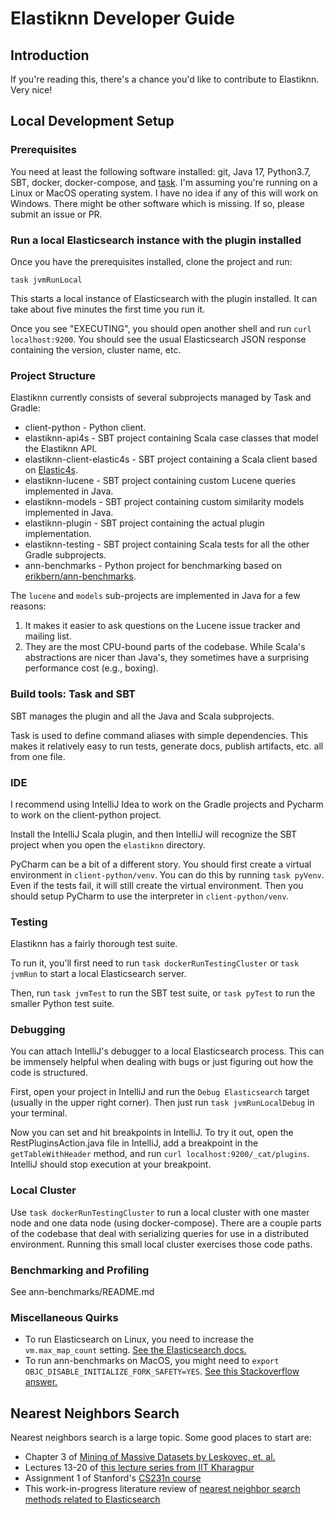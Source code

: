 # Elastiknn Developer Guide

## Introduction

If you're reading this, there's a chance you'd like to contribute to Elastiknn. Very nice!

## Local Development Setup

### Prerequisites

You need at least the following software installed: git, Java 17, Python3.7, SBT, docker, docker-compose, and [task](https://taskfile.dev).
I'm assuming you're running on a Linux or MacOS operating system.
I have no idea if any of this will work on Windows.
There might be other software which is missing. 
If so, please submit an issue or PR.

### Run a local Elasticsearch instance with the plugin installed

Once you have the prerequisites installed, clone the project and run:

```
task jvmRunLocal
```

This starts a local instance of Elasticsearch with the plugin installed. 
It can take about five minutes the first time you run it. 

Once you see "EXECUTING", you should open another shell and run `curl localhost:9200`.
You should see the usual Elasticsearch JSON response containing the version, cluster name, etc.

### Project Structure

Elastiknn currently consists of several subprojects managed by Task and Gradle:

- client-python - Python client.
- elastiknn-api4s - SBT project containing Scala case classes that model the Elastiknn API.
- elastiknn-client-elastic4s - SBT project containing a Scala client based on [Elastic4s](https://github.com/sksamuel/elastic4s).
- elastiknn-lucene - SBT project containing custom Lucene queries implemented in Java.
- elastiknn-models - SBT project containing custom similarity models implemented in Java.
- elastiknn-plugin - SBT project containing the actual plugin implementation.
- elastiknn-testing - SBT project containing Scala tests for all the other Gradle subprojects.
- ann-benchmarks - Python project for benchmarking based on [erikbern/ann-benchmarks](https://github.com/erikbern/ann-benchmarks).

The `lucene` and `models` sub-projects are implemented in Java for a few reasons:

1. It makes it easier to ask questions on the Lucene issue tracker and mailing list.
2. They are the most CPU-bound parts of the codebase. While Scala's abstractions are nicer than Java's, they sometimes 
   have a surprising performance cost (e.g., boxing).

### Build tools: Task and SBT

SBT manages the plugin and all the Java and Scala subprojects.

Task is used to define command aliases with simple dependencies.
This makes it relatively easy to run tests, generate docs, publish artifacts, etc. all from one file.

### IDE

I recommend using IntelliJ Idea to work on the Gradle projects and Pycharm to work on the client-python project.

Install the IntelliJ Scala plugin, and then IntelliJ will recognize the SBT project when you open the `elastiknn` directory.

PyCharm can be a bit of a different story. 
You should first create a virtual environment in `client-python/venv`.
You can do this by running `task pyVenv`. Even if the tests fail, it will still create the virtual environment.
Then you should setup PyCharm to use the interpreter in `client-python/venv`. 

### Testing

Elastiknn has a fairly thorough test suite.

To run it, you'll first need to run `task dockerRunTestingCluster` or `task jvmRun` to start a local Elasticsearch server.

Then, run `task jvmTest` to run the SBT test suite, or `task pyTest` to run the smaller Python test suite.

### Debugging

You can attach IntelliJ's debugger to a local Elasticsearch process.
This can be immensely helpful when dealing with bugs or just figuring out how the code is structured.

First, open your project in IntelliJ and run the `Debug Elasticsearch` target (usually in the upper right corner).
Then just run `task jvmRunLocalDebug` in your terminal.

Now you can set and hit breakpoints in IntelliJ.
To try it out, open the RestPluginsAction.java file in IntelliJ, add a breakpoint in the `getTableWithHeader` method, and run `curl localhost:9200/_cat/plugins`.
IntelliJ should stop execution at your breakpoint.

### Local Cluster

Use `task dockerRunTestingCluster` to run a local cluster with one master node and one data node (using docker-compose).
There are a couple parts of the codebase that deal with serializing queries for use in a distributed environment.
Running this small local cluster exercises those code paths.

### Benchmarking and Profiling

See ann-benchmarks/README.md

### Miscellaneous Quirks

- To run Elasticsearch on Linux, you need to increase the `vm.max_map_count` setting. [See the Elasticsearch docs.](https://www.elastic.co/guide/en/elasticsearch/reference/current/vm-max-map-count.html)
- To run ann-benchmarks on MacOS, you might need to `export OBJC_DISABLE_INITIALIZE_FORK_SAFETY=YES`. [See this Stackoverflow answer.](https://stackoverflow.com/a/52230415) 

## Nearest Neighbors Search

Nearest neighbors search is a large topic. Some good places to start are:

- Chapter 3 of [Mining of Massive Datasets by Leskovec, et. al.](http://www.mmds.org/)
- Lectures 13-20 of [this lecture series from IIT Kharagpur](https://www.youtube.com/watch?v=06HGoXE6GAs&list=PLbRMhDVUMngekIHyLt8b_3jQR7C0KUCul&index=14)
- Assignment 1 of Stanford's [CS231n course](https://cs231n.github.io/)
- This work-in-progress literature review of [nearest neighbor search methods related to Elasticsearch](https://docs.google.com/document/d/14Z7ZKk9dq29bGeDDmBH6Bsy92h7NvlHoiGhbKTB0YJs/edit)
